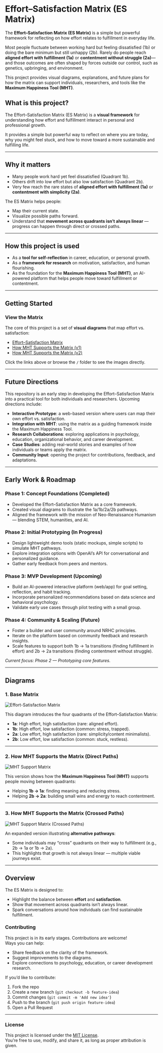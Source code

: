 # Effort–Satisfaction Matrix (ES Matrix)

The **Effort–Satisfaction Matrix (ES Matrix)** is a simple but powerful framework for reflecting on how effort relates to fulfillment in everyday life.  

Most people fluctuate between working hard but feeling dissatisfied (1b) or doing the bare minimum but still unhappy (2b). Rarely do people reach **aligned effort with fulfillment (1a)** or **contentment without struggle (2a)**—and those outcomes are often shaped by forces outside our control, such as genetics, upbringing, and environment.  

This project provides visual diagrams, explanations, and future plans for how the matrix can support individuals, researchers, and tools like the **Maximum Happiness Tool (MHT)**.  

## What is this project?
The Effort–Satisfaction Matrix (ES Matrix) is a **visual framework** for understanding how effort and fulfillment interact in personal and professional growth.  

It provides a simple but powerful way to reflect on where you are today, why you might feel stuck, and how to move toward a more sustainable and fulfilling life.  

---

## Why it matters
- Many people work hard yet feel dissatisfied (Quadrant 1b).  
- Others drift into low effort but also low satisfaction (Quadrant 2b).  
- Very few reach the rare states of **aligned effort with fulfillment (1a)** or **contentment with simplicity (2a)**.  

The ES Matrix helps people:
- Map their current state.  
- Visualize possible paths forward.  
- Understand that **movement across quadrants isn’t always linear** — progress can happen through direct or crossed paths.  

---

## How this project is used
- As a **tool for self-reflection** in career, education, or personal growth.  
- As a **framework for research** on motivation, satisfaction, and human flourishing.  
- As the foundation for the **Maximum Happiness Tool (MHT)**, an AI-powered platform that helps people move toward fulfillment or contentment.  

---
## Getting Started

### View the Matrix
The core of this project is a set of **visual diagrams** that map effort vs. satisfaction:

- [Effort–Satisfaction Matrix](./ES%20matrix%201.png)  
- [How MHT Supports the Matrix (v1)](./ES%20matrix%202.png)  
- [How MHT Supports the Matrix (v2)](./ES%20matrix%203.png)  

Click the links above or browse the `/` folder to see the images directly.  

---
## Future Directions  

This repository is an early step in developing the Effort–Satisfaction Matrix into a practical tool for both individuals and researchers. Upcoming directions include:  

- **Interactive Prototype**: a web-based version where users can map their own effort vs. satisfaction.  
- **Integration with MHT**: using the matrix as a guiding framework inside the Maximum Happiness Tool.  
- **Research Collaborations**: exploring applications in psychology, education, organizational behavior, and career development.  
- **Case Studies**: adding real-world stories and examples of how individuals or teams apply the matrix.  
- **Community Input**: opening the project for contributions, feedback, and adaptations.  

---

## Early Work & Roadmap  

### Phase 1: Concept Foundations (Completed)  
- Developed the Effort–Satisfaction Matrix as a core framework.  
- Created visual diagrams to illustrate the 1a/1b/2a/2b pathways.  
- Aligned the framework with the mission of Neo-Renaissance Humanism — blending STEM, humanities, and AI.  

### Phase 2: Initial Prototyping (In Progress)  
- Design lightweight demo tools (static mockups, simple scripts) to simulate MHT pathways.  
- Explore integration options with OpenAI’s API for conversational and personalized guidance.  
- Gather early feedback from peers and mentors.  

### Phase 3: MVP Development (Upcoming)  
- Build an AI-powered interactive platform (web/app) for goal setting, reflection, and habit tracking.  
- Incorporate personalized recommendations based on data science and behavioral psychology.  
- Validate early use cases through pilot testing with a small group.  

### Phase 4: Community & Scaling (Future)  
- Foster a builder and user community around NRHC principles.  
- Iterate on the platform based on community feedback and research insights.  
- Scale features to support both 1b → 1a transitions (finding fulfillment in effort) and 2b → 2a transitions (finding contentment without struggle).  

*Current focus: Phase 2 — Prototyping core features.*  

---

## Diagrams

### 1. Base Matrix
![Effort-Satisfaction Matrix](./ES%20matrix%201.png)

This diagram introduces the four quadrants of the Effort–Satisfaction Matrix:  
- **1a**: High effort, high satisfaction (rare: aligned effort).  
- **1b**: High effort, low satisfaction (common: stress, trapped).  
- **2a**: Low effort, high satisfaction (rare: simplicity/content minimalists).  
- **2b**: Low effort, low satisfaction (common: stuck, restless).  

---

### 2. How MHT Supports the Matrix (Direct Paths)
![MHT Support Matrix](./ES%20matrix%202.png)

This version shows how the **Maximum Happiness Tool (MHT)** supports people moving between quadrants:  
- Helping **1b → 1a**: finding meaning and reducing stress.  
- Helping **2b → 2a**: building small wins and energy to reach contentment.  

---

### 3. How MHT Supports the Matrix (Crossed Paths)
![MHT Support Matrix (Crossed Paths)](./ES%20matrix%203.png)

An expanded version illustrating **alternative pathways**:  
- Some individuals may “cross” quadrants on their way to fulfillment (e.g., 2b → 1a or 1b → 2a).  
- This highlights that growth is not always linear — multiple viable journeys exist.  

---

## Overview

The ES Matrix is designed to:
- Highlight the balance between **effort** and **satisfaction**.  
- Show that movement across quadrants isn’t always linear.  
- Spark conversations around how individuals can find sustainable fulfillment.

### Contributing
This project is in its early stages. Contributions are welcome!  
Ways you can help:  
- Share feedback on the clarity of the framework.  
- Suggest improvements to the diagrams.  
- Explore connections to psychology, education, or career development research.  

If you’d like to contribute:  
1. Fork the repo  
2. Create a new branch (`git checkout -b feature-idea`)  
3. Commit changes (`git commit -m 'Add new idea'`)  
4. Push to the branch (`git push origin feature-idea`)  
5. Open a Pull Request  

---

### License
This project is licensed under the [MIT License](./LICENSE).  
You’re free to use, modify, and share it, as long as proper attribution is given.  
